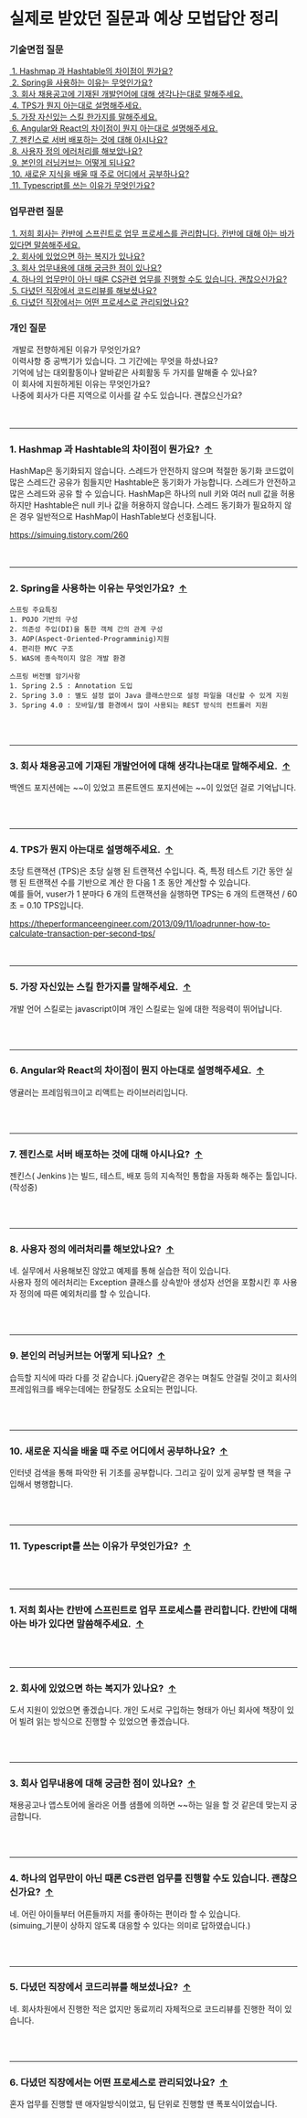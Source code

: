 
<div id="top"><h1>실제로 받았던 질문과 예상 모법답안 정리</h1></div>
<div>
    <h3>기술면접 질문</h3>
    <div><a href="#stack_q1">&nbsp;1. Hashmap 과 Hashtable의 차이점이 뭔가요?</a></div>
    <div><a href="#stack_q2">&nbsp;2. Spring을 사용하는 이유는 무엇인가요?</a></div>
    <div><a href="#stack_q3">&nbsp;3. 회사 채용공고에 기재된 개발언어에 대해 생각나는대로 말해주세요.</a></div>
    <div><a href="#stack_q4">&nbsp;4. TPS가 뭔지 아는대로 설명해주세요.</a></div>
    <div><a href="#stack_q5">&nbsp;5. 가장 자신있는 스킬 한가지를 말해주세요.</a></div>
    <div><a href="#stack_q6">&nbsp;6. Angular와 React의 차이점이 뭔지 아는대로 설명해주세요.</a></div>
    <div><a href="#stack_q7">&nbsp;7. 젠킨스로 서버 배포하는 것에 대해 아시나요?</a></div>
    <div><a href="#stack_q8">&nbsp;8. 사용자 정의 에러처리를 해보았나요?</a></div>
    <div><a href="#stack_q9">&nbsp;9. 본인의 러닝커브는 어떻게 되나요?</a></div>
    <div><a href="#stack_q10">&nbsp;10. 새로운 지식을 배울 때 주로 어디에서 공부하나요?</a></div>
    <div><a href="#stack_q11">&nbsp;11. Typescript를 쓰는 이유가 무엇인가요?</a></div>
</div>
<div>
    <h3>업무관련 질문</h3>
    <div><a href="#work_q1">&nbsp;1. 저희 회사는 칸반에 스프린트로 업무 프로세스를 관리합니다. 칸반에 대해 아는 바가 있다면 말씀해주세요.</a></div>
    <div><a href="#work_q2">&nbsp;2. 회사에 있었으면 하는 복지가 있나요?</a></div>
    <div><a href="#work_q3">&nbsp;3. 회사 업무내용에 대해 궁금한 점이 있나요?</a></div>
    <div><a href="#work_q4">&nbsp;4. 하나의 업무만이 아닌 때론 CS관련 업무를 진행할 수도 있습니다. 괜찮으신가요?</a></div>
    <div><a href="#work_q5">&nbsp;5. 다녔던 직장에서 코드리뷰를 해보셨나요?</a></div>
    <div><a href="#work_q6">&nbsp;6. 다녔던 직장에서는 어떤 프로세스로 관리되었나요?</a></div>
</div>
<div>
    <h3>개인 질문&nbsp;</h3>
    <div>&nbsp;개발로 전향하게된 이유가 무엇인가요?</div>
    <div>&nbsp;이력사항 중 공백기가 있습니다. 그 기간에는 무엇을 하셨나요?</div>
    <div>&nbsp;기억에 남는 대외활동이나 알바같은 사회활동 두 가지를 말해줄 수 있나요?</div>
    <div>&nbsp;이 회사에 지원하게된 이유는 무엇인가요?</div>
    <div>&nbsp;나중에 회사가 다른 지역으로 이사를 갈 수도 있습니다. 괜찮으신가요?</div>
</div>

<!-- ==================== ==================== 자료구조 질문 ==================== ==================== -->
<div><br><br></div><hr id="stack_q1">
<div>
    <h3>1. Hashmap 과 Hashtable의 차이점이 뭔가요?&nbsp;&nbsp;<a href="#top">↑</a></h3>
    <p>HashMap은 동기화되지 않습니다. 스레드가 안전하지 않으며 적절한 동기화 코드없이 많은 스레드간 공유가 힘들지만 Hashtable은 동기화가 가능합니다. 스레드가 안전하고 많은 스레드와 공유 할 수 있습니다. HashMap은 하나의 null 키와 여러 null 값을 허용하지만 Hashtable은 null 키나 값을 허용하지 않습니다. 스레드 동기화가 필요하지 않은 경우 일반적으로 HashMap이 HashTable보다 선호됩니다.</p>
    <a href="https://simuing.tistory.com/260">https://simuing.tistory.com/260</a>
</div>

<div><br><br></div><hr id="stack_q2">
<div>
    <h3>2. Spring을 사용하는 이유는 무엇인가요?&nbsp;&nbsp;<a href="#top">↑</a></h3>
        
    스프링 주요특징
    1. POJO 기반의 구성
    2. 의존성 주입(DI)을 통한 객체 간의 관계 구성
    3. AOP(Aspect-Oriented-Programminig)지원
    4. 편리한 MVC 구조
    5. WAS에 종속적이지 않은 개발 환경

    스프링 버전별 암기사항
    1. Spring 2.5 : Annotation 도입
    2. Spring 3.0 : 별도 설정 없이 Java 클래스만으로 설정 파일을 대신할 수 있게 지원
    3. Spring 4.0 : 모바일/웹 환경에서 많이 사용되는 REST 방식의 컨트롤러 지원
    
</div>

<div><br><br></div><hr id="stack_q3">
<div>
    <h3>3. 회사 채용공고에 기재된 개발언어에 대해 생각나는대로 말해주세요.&nbsp;&nbsp;<a href="#top">↑</a></h3>
    <p>백엔드 포지션에는 ~~이 있었고 프론트엔드 포지션에는 ~~이 있었던 걸로 기억납니다.</p>
</div>

<div><br><br></div><hr id="stack_q4">
<div>
    <h3>4. TPS가 뭔지 아는대로 설명해주세요.&nbsp;&nbsp;<a href="#top">↑</a></h3>
    <p>초당 트랜잭션 (TPS)은 초당 실행 된 트랜잭션 수입니다. 즉, 특정 테스트 기간 동안 실행 된 트랜잭션 수를 기반으로 계산 한 다음 1 초 동안 계산할 수 있습니다.</br>예를 들어, vuser가 1 분마다 6 개의 트랜잭션을 실행하면 TPS는 6 개의 트랜잭션 / 60 초 = 0.10 TPS입니다.</p>
    <a href="https://theperformanceengineer.com/2013/09/11/loadrunner-how-to-calculate-transaction-per-second-tps/">https://theperformanceengineer.com/2013/09/11/loadrunner-how-to-calculate-transaction-per-second-tps/</a>
</div>

<div><br><br></div><hr id="stack_q5">
<div>
    <h3>5. 가장 자신있는 스킬 한가지를 말해주세요.&nbsp;&nbsp;<a href="#top">↑</a></h3>
    <p>개발 언어 스킬로는 javascript이며 개인 스킬로는 일에 대한 적응력이 뛰어납니다.</p>
</div>

<div><br><br></div><hr id="stack_q6">
<div>
    <h3>6. Angular와 React의 차이점이 뭔지 아는대로 설명해주세요.&nbsp;&nbsp;<a href="#top">↑</a></h3>
    <p>앵귤러는 프레임워크이고 리액트는 라이브러리입니다.</p>
</div>

<div><br><br></div><hr id="stack_q7">
<div>
    <h3>7. 젠킨스로 서버 배포하는 것에 대해 아시나요?&nbsp;&nbsp;<a href="#top">↑</a></h3>
    <p>젠킨스( Jenkins )는 빌드, 테스트, 배포 등의 지속적인 통합을 자동화 해주는 툴입니다. (작성중)</p>
</div>

<div><br><br></div><hr id="stack_q8">
<div>
    <h3>8. 사용자 정의 에러처리를 해보았나요?&nbsp;&nbsp;<a href="#top">↑</a></h3>
    <p>네. 실무에서 사용해보진 않았고 예제를 통해 실습한 적이 있습니다.<br/>사용자 정의 에러처리는 Exception 클래스를 상속받아 생성자 선언을 포함시킨 후 사용자 정의에 따른 예외처리를 할 수 있습니다.</p>
</div>

<div><br><br></div><hr id="stack_q9">
<div>
    <h3>9. 본인의 러닝커브는 어떻게 되나요?&nbsp;&nbsp;<a href="#top">↑</a></h3>
    <p>습득할 지식에 따라 다를 것 같습니다. jQuery같은 경우는 며칠도 안걸릴 것이고 회사의 프레임워크를 배우는데에는 한달정도 소요되는 편입니다.</p>
</div>

<div><br><br></div><hr id="stack_q10">
<div>
    <h3>10. 새로운 지식을 배울 때 주로 어디에서 공부하나요?&nbsp;&nbsp;<a href="#top">↑</a></h3>
    <p>인터넷 검색을 통해 파악한 뒤 기초를 공부합니다. 그리고 깊이 있게 공부할 땐 책을 구입해서 병행합니다.</p>
</div>

<div><br><br></div><hr id="stack_q11">
<div>
    <h3>11. Typescript를 쓰는 이유가 무엇인가요?&nbsp;&nbsp;<a href="#top">↑</a></h3>
    <p></p>
</div>

<!-- ==================== ==================== 업무관련 질문 ==================== ==================== -->
<div><br><br></div><hr id="work_q1">
<div>
    <h3>1. 저희 회사는 칸반에 스프린트로 업무 프로세스를 관리합니다. 칸반에 대해 아는 바가 있다면 말씀해주세요.&nbsp;&nbsp;<a href="#top">↑</a></h3>
    <p></p>
</div>

<div><br><br></div><hr id="work_q2">
<div>
    <h3>2. 회사에 있었으면 하는 복지가 있나요?&nbsp;&nbsp;<a href="#top">↑</a></h3>
    <p>도서 지원이 있었으면 좋겠습니다. 개인 도서로 구입하는 형태가 아닌 회사에 책장이 있어 빌려 읽는 방식으로 진행할 수 있었으면 좋겠습니다.</p>
</div>

<div><br><br></div><hr id="work_q3">
<div>
    <h3>3. 회사 업무내용에 대해 궁금한 점이 있나요?&nbsp;&nbsp;<a href="#top">↑</a></h3>
    <p>채용공고나 앱스토어에 올라온 어플 샘플에 의하면 ~~하는 일을 할 것 같은데 맞는지 궁금합니다.</p>
</div>

<div><br><br></div><hr id="work_q4">
<div>
    <h3>4. 하나의 업무만이 아닌 때론 CS관련 업무를 진행할 수도 있습니다. 괜찮으신가요?&nbsp;&nbsp;<a href="#top">↑</a></h3>
    <p>네. 어린 아이들부터 어른들까지 저를 좋아하는 편이라 할 수 있습니다.<br/>
        (simuing_기분이 상하지 않도록 대응할 수 있다는 의미로 답하였습니다.)</p>
</div>

<div><br><br></div><hr id="work_q5">
<div>
    <h3>5. 다녔던 직장에서 코드리뷰를 해보셨나요?&nbsp;&nbsp;<a href="#top">↑</a></h3>
    <p>네. 회사차원에서 진행한 적은 없지만 동료끼리 자체적으로 코드리뷰를 진행한 적이 있습니다.</p>
</div>

<div><br><br></div><hr id="work_q6">
<div>
    <h3>6. 다녔던 직장에서는 어떤 프로세스로 관리되었나요?&nbsp;&nbsp;<a href="#top">↑</a></h3>
    <p>혼자 업무를 진행할 땐 애자일방식이었고, 팀 단위로 진행할 땐 폭포식이었습니다.</p>
</div>

